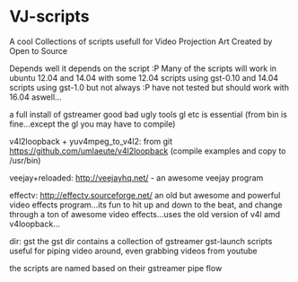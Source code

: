 VJ-scripts
==========
A cool Collections of scripts usefull for Video Projection Art
Created by Open to Source


Depends
well it depends on the script :P
Many of the scripts will work in ubuntu 12.04 and 14.04 with some 12.04 scripts using gst-0.10 and 14.04 scripts using gst-1.0 but not always :P
have not tested but should work with 16.04 aswell...

a full install of gstreamer good bad ugly tools gl etc is essential (from bin is fine...except the gl you may have to compile)

v4l2loopback + yuv4mpeg_to_v4l2: from git https://github.com/umlaeute/v4l2loopback (compile examples and copy to /usr/bin)

veejay+reloaded: http://veejayhq.net/  -  an awesome veejay program 

effectv: http://effectv.sourceforge.net/ an old but awesome and powerful video effects program...its fun to hit up and down to the beat, and change through a ton of awesome video effects...uses the old version of v4l amd v4loopback...


dir:
    gst
the gst dir contains a collection of gstreamer gst-launch scripts useful for piping video around, even grabbing videos from youtube 

the scripts are named based on their gstreamer pipe flow




